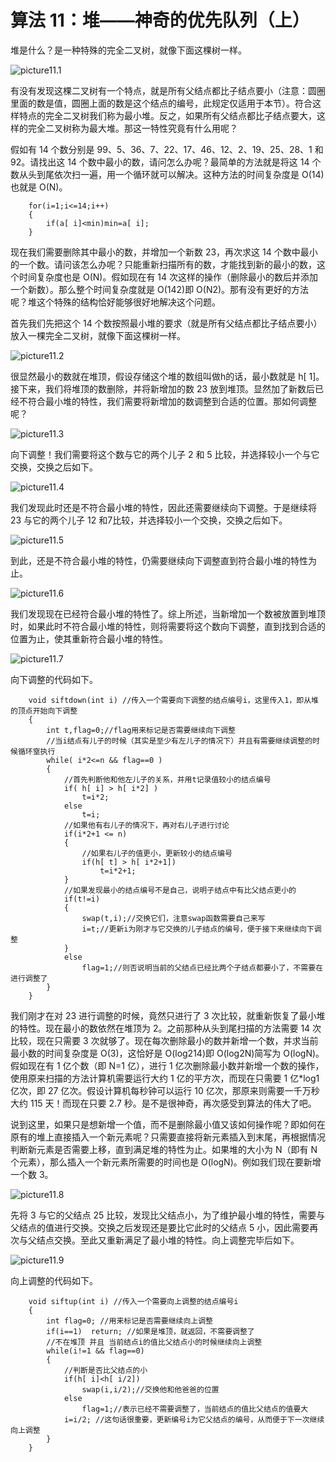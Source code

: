 # 算法 11：堆——神奇的优先队列（上）

堆是什么？是一种特殊的完全二叉树，就像下面这棵树一样。

![picture11.1](堆总结.assets/11.1.png)

有没有发现这棵二叉树有一个特点，就是所有父结点都比子结点要小（注意：圆圈里面的数是值，圆圈上面的数是这个结点的编号，此规定仅适用于本节）。符合这样特点的完全二叉树我们称为最小堆。反之，如果所有父结点都比子结点要大，这样的完全二叉树称为最大堆。那这一特性究竟有什么用呢？

假如有 14 个数分别是 99、5、36、7、22、17、46、12、2、19、25、28、1 和 92。请找出这 14 个数中最小的数，请问怎么办呢？最简单的方法就是将这 14 个数从头到尾依次扫一遍，用一个循环就可以解决。这种方法的时间复杂度是 O(14)也就是 O(N)。

```
    for(i=1;i<=14;i++)
    {
        if(a[ i]<min)min=a[ i];
    }
```

现在我们需要删除其中最小的数，并增加一个新数 23，再次求这 14 个数中最小的一个数。请问该怎么办呢？只能重新扫描所有的数，才能找到新的最小的数，这个时间复杂度也是 O(N)。假如现在有 14 次这样的操作（删除最小的数后并添加一个新数）。那么整个时间复杂度就是 O(142)即 O(N2)。那有没有更好的方法呢？堆这个特殊的结构恰好能够很好地解决这个问题。

首先我们先把这个 14 个数按照最小堆的要求（就是所有父结点都比子结点要小）放入一棵完全二叉树，就像下面这棵树一样。

![picture11.2](堆总结.assets/11.2.png)

很显然最小的数就在堆顶，假设存储这个堆的数组叫做h的话，最小数就是 h[ 1]。接下来，我们将堆顶的数删除，并将新增加的数 23 放到堆顶。显然加了新数后已经不符合最小堆的特性，我们需要将新增加的数调整到合适的位置。那如何调整呢？

![picture11.3](堆总结.assets/11.3.png)

向下调整！我们需要将这个数与它的两个儿子 2 和 5 比较，并选择较小一个与它交换，交换之后如下。

![picture11.4](堆总结.assets/11.4.png)

我们发现此时还是不符合最小堆的特性，因此还需要继续向下调整。于是继续将 23 与它的两个儿子 12 和7比较，并选择较小一个交换，交换之后如下。

![picture11.5](堆总结.assets/11.5.png)

到此，还是不符合最小堆的特性，仍需要继续向下调整直到符合最小堆的特性为止。

![picture11.6](堆总结.assets/11.6.png)

我们发现现在已经符合最小堆的特性了。综上所述，当新增加一个数被放置到堆顶时，如果此时不符合最小堆的特性，则将需要将这个数向下调整，直到找到合适的位置为止，使其重新符合最小堆的特性。

![picture11.7](堆总结.assets/11.7.png)

向下调整的代码如下。

```
    void siftdown(int i) //传入一个需要向下调整的结点编号i，这里传入1，即从堆的顶点开始向下调整 
    {
        int t,flag=0;//flag用来标记是否需要继续向下调整 
        //当i结点有儿子的时候（其实是至少有左儿子的情况下）并且有需要继续调整的时候循环窒执行
        while( i*2<=n && flag==0 )
        {        
            //首先判断他和他左儿子的关系，并用t记录值较小的结点编号 
            if( h[ i] > h[ i*2] )
                t=i*2;
            else
                t=i; 
            //如果他有右儿子的情况下，再对右儿子进行讨论 
            if(i*2+1 <= n)
            {
                //如果右儿子的值更小，更新较小的结点编号  
                if(h[ t] > h[ i*2+1])
                    t=i*2+1;
            }
            //如果发现最小的结点编号不是自己，说明子结点中有比父结点更小的  
            if(t!=i)
            {
                swap(t,i);//交换它们，注意swap函数需要自己来写
                i=t;//更新i为刚才与它交换的儿子结点的编号，便于接下来继续向下调整 
            }
            else
                flag=1;//则否说明当前的父结点已经比两个子结点都要小了，不需要在进行调整了 
        }
    }
```

我们刚才在对 23 进行调整的时候，竟然只进行了 3 次比较，就重新恢复了最小堆的特性。现在最小的数依然在堆顶为 2。之前那种从头到尾扫描的方法需要 14 次比较，现在只需要 3 次就够了。现在每次删除最小的数并新增一个数，并求当前最小数的时间复杂度是 O(3)，这恰好是 O(log214)即 O(log2N)简写为 O(logN)。假如现在有 1 亿个数（即 N=1 亿），进行 1 亿次删除最小数并新增一个数的操作，使用原来扫描的方法计算机需要运行大约 1 亿的平方次，而现在只需要 1 亿*log1 亿次，即 27 亿次。假设计算机每秒钟可以运行 10 亿次，那原来则需要一千万秒大约 115 天！而现在只要 2.7 秒。是不是很神奇，再次感受到算法的伟大了吧。

说到这里，如果只是想新增一个值，而不是删除最小值又该如何操作呢？即如何在原有的堆上直接插入一个新元素呢？只需要直接将新元素插入到末尾，再根据情况判断新元素是否需要上移，直到满足堆的特性为止。如果堆的大小为 N（即有 N 个元素），那么插入一个新元素所需要的时间也是 O(logN)。例如我们现在要新增一个数 3。

![picture11.8](堆总结.assets/11.8.png)

先将 3 与它的父结点 25 比较，发现比父结点小，为了维护最小堆的特性，需要与父结点的值进行交换。交换之后发现还是要比它此时的父结点 5 小，因此需要再次与父结点交换。至此又重新满足了最小堆的特性。向上调整完毕后如下。

![picture11.9](堆总结.assets/11.9.png)

向上调整的代码如下。

```
    void siftup(int i) //传入一个需要向上调整的结点编号i
    {
        int flag=0; //用来标记是否需要继续向上调整
        if(i==1)  return; //如果是堆顶，就返回，不需要调整了    
        //不在堆顶 并且 当前结点i的值比父结点小的时候继续向上调整 
        while(i!=1 && flag==0)
        {
            //判断是否比父结点的小 
            if(h[ i]<h[ i/2])
                swap(i,i/2);//交换他和他爸爸的位置 
            else
                flag=1;//表示已经不需要调整了，当前结点的值比父结点的值要大 
            i=i/2; //这句话很重要，更新编号i为它父结点的编号，从而便于下一次继续向上调整 
        }
    }
```